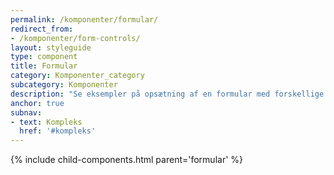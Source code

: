 ```yaml
---
permalink: /komponenter/formular/
redirect_from:
- /komponenter/form-controls/
layout: styleguide
type: component
title: Formular
category: Komponenter_category
subcategory: Komponenter
description: "Se eksempler på opsætning af en formular med forskellige felttyper."
anchor: true
subnav:
- text: Kompleks
  href: '#kompleks'
---
```


{% include child-components.html parent='formular' %}
